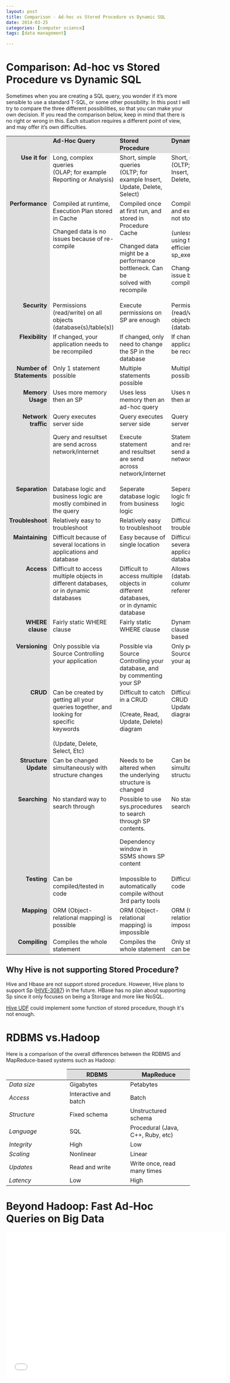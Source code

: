 ```yaml
---
layout: post
title: Comparison - Ad-hoc vs Stored Procedure vs Dynamic SQL
date: 2014-03-25
categories: [computer science]
tags: [data management]

---
```


# Comparison: Ad-hoc vs Stored Procedure vs Dynamic SQLSometimes when you are creating a SQL query, you wonder if it’s more
sensible to use a standard T-SQL, or some other possibility. In this
post I will try to compare the three different possibilities, so that
you can make your own decision. If you read the comparison below, keep
in mind that there is no right or wrong in this. Each situation requires
a different point of view, and may offer it’s own difficulties.

<table cellpadding="5" cellspacing="1" border="0" width="630" font-size:10px;color:#000;">
<tr>
<td valign="top" width="100" style="background-color:#DEDEDE;">&nbsp;</td>
<td valign="top" style="background-color:#DEDEDE;"><b>Ad-Hoc Query</b></td>
<td valign="top" style="background-color:#DEDEDE;"><b>Stored Procedure</b></td>
<td valign="top" style="background-color:#DEDEDE;"><b>Dynamic SQL</b></td>
</tr>
<tr>
<td valign="top" align="right" style="background-color:#DEDEDE;"><b>Use it for</b></td>
<td valign="top">Long, complex queries<br />(OLAP; for example Reporting or Analysis)</td>
<td valign="top">Short, simple queries<br />(OLTP; for example Insert, Update, Delete, Select)</td>
<td valign="top">Short, simple queries<br />(OLTP; for example Insert, Update, Delete, Select)</td>
</tr>
<tr>
<td valign="top" align="right" style="background-color:#DEDEDE;"><b>Performance</b></td>
<td valign="top">Compiled at runtime, Execution Plan stored in Cache</p>
<p>            Changed data is no issues because of re-compile</td>
<td valign="top">Compiled once at first run, and stored in Procedure Cache</p>
<p>Changed data might be a performance bottleneck. Can be<br />
            solved with recompile</td>
<td valign="top">Compiled at runtime, and execution plan is not stored<br />
            <br />(unless<br />
            using the more efficient sp_executesql)</p>
<p>            Changed data is no issue because of re-compile</td>
</tr>
<tr>
<td valign="top" align="right" style="background-color:#DEDEDE;">
            <b>Security</b></td>
<td valign="top">
            Permissions (read/write) on all objects (database(s)/table(s))</td>
<td valign="top">Execute permissions on SP are enough</td>
<td valign="top">
            Permissions (read/write) on all objects (database(s)/table(s))</td>
</tr>
<tr>
<td valign="top" align="right" style="background-color:#DEDEDE;">
            <b>Flexibility</b></td>
<td valign="top">
            If changed, your application needs to be recompiled</td>
<td valign="top">
            If changed, only need to change the SP in the database</td>
<td valign="top">If changed, your application needs to be recompiled</td>
</tr>
<tr>
<td valign="top" align="right" style="background-color:#DEDEDE;">
            <b>Number of Statements</b></td>
<td valign="top">
            Only 1 statement possible</td>
<td valign="top">
            Multiple statements possible</td>
<td valign="top">Multiple statements possible</td>
</tr>
<tr>
<td valign="top" align="right" style="background-color:#DEDEDE;">
            <b>Memory Usage</b></td>
<td valign="top">
            Uses more memory then an SP</td>
<td valign="top">
            Uses less memory then an ad-hoc query</td>
<td valign="top">Uses more memory then an SP</td>
</tr>
<tr>
<td valign="top" align="right" style="background-color:#DEDEDE;">
            <b>Network traffic</b></td>
<td valign="top">
            Query executes server side</p>
<p>            Query and resultset are send across<br />
            network/internet</td>
<td valign="top">
            Query executes server side</p>
<p>            Execute statement<br />
            and resultset are send<br />
            across network/internet</td>
<td valign="top">
            Query executes server side</p>
<p>            Statement<br />
            and resultset are send across<br />
            network/internet</td>
</tr>
<tr>
<td valign="top" align="right" style="background-color:#DEDEDE;">
            <b>Separation</b></td>
<td valign="top">
            Database logic and business logic are mostly combined in the query</td>
<td valign="top">
            Seperate database logic from business logic</td>
<td valign="top">Seperate database logic from business logic</td>
</tr>
<tr>
<td valign="top" align="right" style="background-color:#DEDEDE;">
            <b>Troubleshoot</b></td>
<td valign="top">
            Relatively easy to troubleshoot</td>
<td valign="top">
            Relatively easy to troubleshoot</td>
<td valign="top">Difficult to troubleshoot</td>
</tr>
<tr>
<td valign="top" align="right" style="background-color:#DEDEDE;">
            <b>Maintaining</b></td>
<td valign="top">
            Difficult because of several locations in applications and database</td>
<td valign="top">
            Easy because of single location</td>
<td valign="top">
            Difficult because of several locations in<br />
            applications and database</td>
</tr>
<tr>
<td valign="top" align="right" style="background-color:#DEDEDE;">
            <b>Access</b></td>
<td valign="top">
            Difficult to access multiple objects in different databases,<br />
            or in dynamic databases</td>
<td valign="top">
            Difficult to access multiple objects in different databases,<br />
            or in dynamic<br />
            database</td>
<td valign="top">Allows any object (database, table, columns, etc) to be referenced</td>
</tr>
<tr>
<td valign="top" align="right" style="background-color:#DEDEDE;">
            <b>WHERE clause</b></td>
<td valign="top">
            Fairly static WHERE clause</td>
<td valign="top">
            Fairly static WHERE clause</td>
<td valign="top">Dynamic WHERE clause (add/remove), based on parameters</td>
</tr>
<tr>
<td valign="top" align="right" style="background-color:#DEDEDE;">
            <b>Versioning</b></td>
<td valign="top">
            Only possible via Source Controlling your application</td>
<td valign="top">
            Possible via Source Controlling your database, and by commenting your SP</td>
<td valign="top">Only possible via Source Controlling your application</td>
</tr>
<tr>
<td valign="top" align="right" style="background-color:#DEDEDE;">
            <b>CRUD</b></td>
<td valign="top">
            Can be created by getting all your&nbsp; queries together, and looking for<br />
            specific<br />
            keywords<br />
            <br />
            (Update, Delete, Select, Etc)</td>
<td valign="top">
            Difficult to catch in a CRUD<br />
            <br />
            (Create, Read, Update, Delete) diagram</td>
<td valign="top">Difficult to catch in a CRUD (Create, Read, Update, Delete) diagram</td>
</tr>
<tr>
<td valign="top" align="right" style="background-color:#DEDEDE;">
            <b>Structure Update</b></td>
<td valign="top">
            Can be changed<br />
            simultaneously with structure changes</td>
<td valign="top">
            Needs to be altered when the underlying structure is changed</td>
<td valign="top">Can be changed simultaneously with structure changes</td>
</tr>
<tr>
<td valign="top" align="right" style="background-color:#DEDEDE;">
            <b>Searching</b></td>
<td valign="top">
            No standard way to search through</td>
<td valign="top">
            Possible to use sys.procedures to search through SP contents.</p>
<p>            Dependency window in SSMS shows SP content</td>
<td valign="top">No standard way to search through</td>
</tr>
<tr>
<td valign="top" align="right" style="background-color:#DEDEDE;">
            <b>Testing</b></td>
<td valign="top">
            Can be compiled/tested in code</td>
<td valign="top">
            Impossible to automatically compile without 3rd party tools</td>
<td valign="top">Difficult to test in code</td>
</tr>
<tr>
<td valign="top" align="right" style="background-color:#DEDEDE;">
            <b>Mapping</b></td>
<td valign="top">
            ORM (Object-relational mapping) is possible</td>
<td valign="top">
            ORM (Object-relational mapping) is impossible</td>
<td valign="top">ORM (Object-relational mapping) is impossible</td>
</tr>
<tr>
<td valign="top" align="right" style="background-color:#DEDEDE;">
            <b>Compiling</b></td>
<td valign="top">
            Compiles the whole statement</td>
<td valign="top">
            Compiles the whole statement</td>
<td valign="top">
            Only static elements can be compiled</td>
</tr>
</table>

## Why Hive is not supporting Stored Procedure?

Hive and Hbase are not support stored procedure. However, Hive plans to support Sp ([HIVE-3087](https://issues.apache.org/jira/browse/HIVE-3087)) in the future. HBase has no plan about supporting Sp since it only focuses on being a Storage and more like NoSQL.

[Hive UDF](https://cwiki.apache.org/Hive/languagemanual-udf.html) could implement some function of stored procedure, though it's not enough.

# RDBMS vs.Hadoop

Here is a comparison of the overall differences between the RDBMS and MapReduce-based systems such as Hadoop:

<table class="tableStyle greyScheme">
<thead>
<tr>
	<td width="150px" ></td>
	<th style="background-color: #DEDEDE;" width="150px" id="RDBMS">RDBMS</th>
	<th style="background-color: #DEDEDE;" id="MapReduce">MapReduce</th>
</tr>
</thead>
<tbody>
<tr>
	<td class="firstColumn" headers=""><em>Data size</em></td>
	<td headers="RDBMS">Gigabytes</td>
	<td headers="MapReduce">Petabytes</td>
</tr>
<tr>
	<td class="firstColumn" headers=""><em>Access</em></td>
	<td headers="RDBMS">Interactive and batch</td>
	<td headers="MapReduce">Batch</td>
</tr>
<tr>
	<td class="firstColumn" headers=""><em>Structure</em></td>
	<td headers="RDBMS">Fixed schema</td>
	<td headers="MapReduce">Unstructured schema</td>
</tr>
<tr>
	<td class="firstColumn" headers=""><em>Language</em></td>
	<td headers="RDBMS">SQL</td>
	<td headers="MapReduce">Procedural (Java, C++, Ruby, etc)</td>
</tr>
<tr>
	<td class="firstColumn" headers=""><em>Integrity</em></td>
	<td headers="RDBMS">High</td>
	<td headers="MapReduce">Low</td>
</tr>
<tr>
	<td class="firstColumn" headers=""><em>Scaling</em></td>
	<td headers="RDBMS">Nonlinear</td>
	<td headers="MapReduce">Linear</td>
</tr>
<tr>
	<td class="firstColumn" headers=""><em>Updates</em></td>
	<td headers="RDBMS">Read and write</td>
	<td headers="MapReduce">Write once, read many times</td>
</tr>
<tr>
	<td class="firstColumn" headers=""><em>Latency</em></td>
	<td headers="RDBMS">Low</td>
	<td headers="MapReduce">High</td>
</tr>
</tbody>
</table>

# Beyond Hadoop: Fast Ad-Hoc Queries on Big Data

<iframe width="600" height="400" src="//www.youtube.com/embed/eCbXoGSyHbg" frameborder="0" allowfullscreen></iframe>